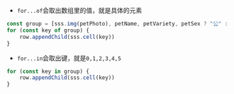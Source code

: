 * `for...of`会取出数组里的值，就是具体的元素

```js
const group = [sss.img(petPhoto), petName, petVariety, petSex ? "公" : "母", sss.age(petAge), petStatus, petInfo, clientName];
for (const key of group) {
    row.appendChild(sss.cell(key))
}
```

* `for...in`会取出键，就是`0,1,2,3,4,5`

```js
for (const key in group) {
    row.appendChild(sss.cell(key))
}
```